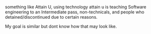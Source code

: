 something like Attain U, using technology attain u is teaching Software engineering to an Intermediate pass, non-technicals, and people who detained/discontinued due to certain reasons.

My goal is similar but dont know how that may look like.